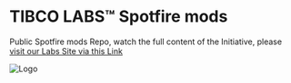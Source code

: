 # TIBCO LABS™ Spotfire mods

Public Spotfire mods Repo, watch the full content of the Initiative, please [visit our Labs Site via this Link](https://tibcosoftware.github.io/spotfire-mods/)

![Logo](https://tibcosoftware.github.io/TIBCO-LABS/about/tibcolabs-brand.png "Labs Logo")
